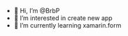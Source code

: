 - 👋 Hi, I’m @BrbP
- 👀 I’m interested in create new app
- 🌱 I’m currently learning xamarin.form

<!---
BrbP/BrbP is a ✨ special ✨ repository because its `README.md` (this file) appears on your GitHub profile.
You can click the Preview link to take a look at your changes.
--->
